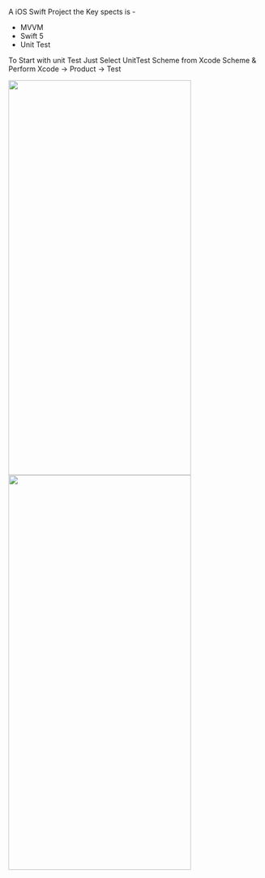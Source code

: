 A iOS Swift Project the Key spects is - 

- MVVM
- Swift 5
- Unit Test

To Start with unit Test Just Select UnitTest Scheme from Xcode Scheme & Perform 
Xcode -> Product -> Test


<a href="url"><img src="https://user-images.githubusercontent.com/27758352/170696471-7aa498d3-5d6f-4f19-bcbe-63a848e38f6a.png" align="left" height="780" width="360" ></a>

<a href="url"><img src="https://user-images.githubusercontent.com/27758352/170696507-144bd409-8c44-4f3a-877b-f7cbe79c77db.png" align="left" height="780" width="360" ></a>
